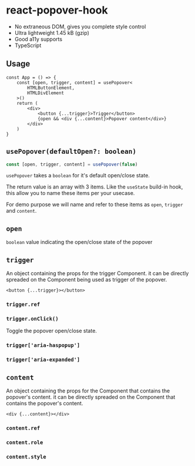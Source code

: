 # react-popover-hook

-   No extraneous DOM, gives you complete style control
-   Ultra lightweight 1.45 kB (gzip)
-   Good a11y supports
-   TypeScript

## Usage

```tsx
const App = () => {
    const [open, trigger, content] = usePopover<
        HTMLButtonElement,
        HTMLDivElement
    >()
    return (
        <div>
            <button {...trigger}>Trigger</button>
            {open && <div {...content}>Popover content</div>}
        </div>
    )
}
```

## `usePopover(defaultOpen?: boolean)`

```js
const [open, trigger, content] = usePopover(false)
```

`usePopover` takes a `boolean` for it's default open/close state.

The return value is an array with 3 items. Like the `useState` build-in hook, this allow you to name these items per your usecase.

For demo purpose we will name and refer to these items as `open`, `trigger` and `content`.

## `open`

`boolean` value indicating the open/close state of the popover

## `trigger`

An object containing the props for the trigger Component. it can be directly spreaded on the Component being used as trigger of the popover.

```tsx
<button {...trigger}></button>
```

### `trigger.ref`

### `trigger.onClick()`

Toggle the popover open/close state.

### `trigger['aria-haspopup']`

### `trigger['aria-expanded']`

## `content`

An object containing the props for the Component that contains the popover's content. it can be directly spreaded on the Component that contains the popover's content.

```tsx
<div {...content}></div>
```

### `content.ref`

### `content.role`

### `content.style`
